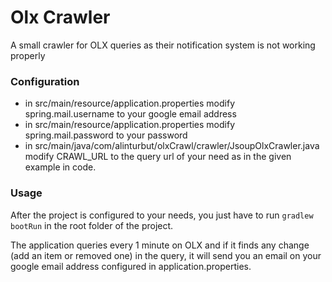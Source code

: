 # Olx Crawler
A small crawler for OLX queries as their notification system is not working properly

### Configuration
- in src/main/resource/application.properties modify spring.mail.username to your google email address
- in src/main/resource/application.properties modify spring.mail.password to your password
- in src/main/java/com/alinturbut/olxCrawl/crawler/JsoupOlxCrawler.java modify CRAWL_URL to the query url of your need as in the given example in code.

### Usage
After the project is configured to your needs, you just have to run `gradlew bootRun` in the root folder of the project.

The application queries every 1 minute on OLX and if it finds any change (add an item or removed one) in the query, it will send you an email on your google email address configured in application.properties.

